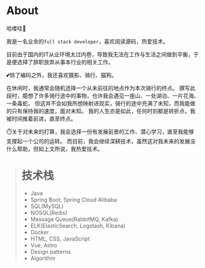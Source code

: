 # About

哈喽哇👋

<p>我是一名业余的<code>full stack developer</code>，喜欢阅读源码，热爱技术。</p>
<p>目前由于国内的IT从业环境太过内卷，导致我无法在工作与生活之间做到平衡，于是便选择了辞职放弃从事本行业的相关工作。</p>
<p>💕除了编码之外，我还喜欢摄影、骑行、猫狗。</p>
<p>
在休闲时，我通常会随机选择一个从未前往的地点作为本次骑行的终点。
撰写此段时，臆想了许多骑行途中的事物，也许我会遇见一座山、一处湖泊、一片花海、一条毒蛇。
但这并不会如我所想映射进现实，骑行的途中充满了未知，而我能做的只有保持我的速度，面对未知。
我的人生亦是如此，任何时刻都是转折点，我被时间推着前进，直至终点。
</p>
<p>
⏱️关于对未来的打算，我会选择一份有发展前景的工作、潜心学习，直至我能够支撑起一个公司的运转。
而目前，我会继续深耕技术，虽然这对我未来的发展没什么帮助，但如上文所说，我热爱技术。
</p>

> # 技术栈
> - Java
> - Spring Boot, Spring Cloud Alibaba
> - SQL(MySQL)
> - NOSQL(Redis)
> - Message Queue(RabbitMQ, Kafka)
> - ELK(ElasticSearch, Logstash, Kibana)
> - Docker
> - HTML, CSS, JavaScript
> - Vue, Astro
> - Design patterns
> - Algorithm

